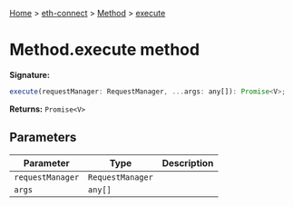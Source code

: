 [Home](./index) &gt; [eth-connect](./eth-connect.md) &gt; [Method](./eth-connect.method.md) &gt; [execute](./eth-connect.method.execute.md)

# Method.execute method


**Signature:**
```javascript
execute(requestManager: RequestManager, ...args: any[]): Promise<V>;
```
**Returns:** `Promise<V>`

## Parameters

|  Parameter | Type | Description |
|  --- | --- | --- |
|  `requestManager` | `RequestManager` |  |
|  `args` | `any[]` |  |

